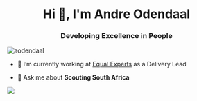 <h1 align="center">Hi 👋, I'm Andre Odendaal</h1>
<h3 align="center">Developing Excellence in People</h3>

<p align="left"> <img src="https://komarev.com/ghpvc/?username=aodendaal" alt="aodendaal" /> </p>

- 🔭 I’m currently working at [Equal Experts](https://equalexperts.com) as a Delivery Lead

- 💬 Ask me about **Scouting South Africa**

![](https://github-readme-stats.vercel.app/api?username=aodendaal&show_icons=true)
